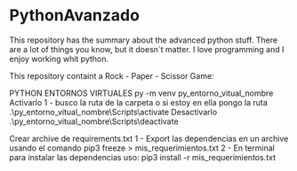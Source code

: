 # PythonAvanzado
This repository has the summary about the advanced python stuff. There are a lot of things you know, but it doesn´t matter. I love programming and I enjoy working whit python.

This repository containt a Rock - Paper - Scissor Game:

PYTHON ENTORNOS VIRTUALES
py -m venv py_entorno_vitual_nombre
Activarlo
	1 - busco la ruta de la carpeta o si estoy en ella pongo la ruta
	.\py_entorno_vitual_nombre\Scripts\activate
Desactivarlo
	.\py_entorno_vitual_nombre\Scripts\deactivate


Crear archive de requirements.txt
1 - Export las dependencias en un archive usando el comando
	pip3 freeze > mis_requerimientos.txt
2 - En terminal para instalar las dependencias uso:
	pip3 install -r mis_requerimientos.txt


